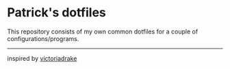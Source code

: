 # Patrick's dotfiles

This repository consists of my own common dotfiles for a couple of configurations/programs. 

---

inspired by [victoriadrake](https://github.com/victoriadrake/dotfiles/)
